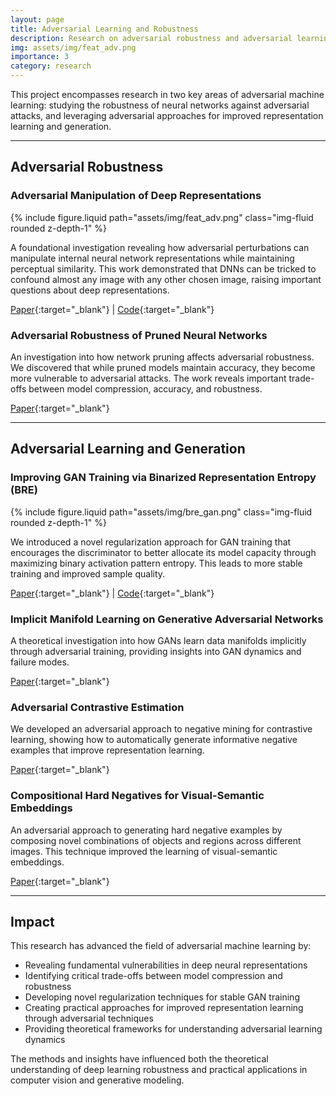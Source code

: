 ```yaml
---
layout: page
title: Adversarial Learning and Robustness
description: Research on adversarial robustness and adversarial learning approaches
img: assets/img/feat_adv.png
importance: 3
category: research
---
```


This project encompasses research in two key areas of adversarial machine learning: studying the robustness of neural networks against adversarial attacks, and leveraging adversarial approaches for improved representation learning and generation.

---

## Adversarial Robustness

### Adversarial Manipulation of Deep Representations
<div class="row mt-3">
    <div class="col-sm-6 mx-auto mt-3 mt-md-0">
        {% include figure.liquid path="assets/img/feat_adv.png" class="img-fluid rounded z-depth-1" %}
    </div>
</div>

A foundational investigation revealing how adversarial perturbations can manipulate internal neural network representations while maintaining perceptual similarity. This work demonstrated that DNNs can be tricked to confound almost any image with any other chosen image, raising important questions about deep representations.

[Paper](http://arxiv.org/abs/1511.05122){:target="_blank"} | 
[Code](https://github.com/fartashf/under_convnet){:target="_blank"}

### Adversarial Robustness of Pruned Neural Networks
An investigation into how network pruning affects adversarial robustness. We discovered that while pruned models maintain accuracy, they become more vulnerable to adversarial attacks. The work reveals important trade-offs between model compression, accuracy, and robustness.

[Paper](https://openreview.net/forum?id=SJGrAisIz){:target="_blank"}

---

## Adversarial Learning and Generation

### Improving GAN Training via Binarized Representation Entropy (BRE)
<div class="row mt-3">
    <div class="col-sm-6 mx-auto mt-3 mt-md-0">
        {% include figure.liquid path="assets/img/bre_gan.png" class="img-fluid rounded z-depth-1" %}
    </div>
</div>

We introduced a novel regularization approach for GAN training that encourages the discriminator to better allocate its model capacity through maximizing binary activation pattern entropy. This leads to more stable training and improved sample quality.

[Paper](https://openreview.net/forum?id=BkLhaGZRW){:target="_blank"} | 
[Code](https://github.com/BorealisAI/bre-gan){:target="_blank"}

### Implicit Manifold Learning on Generative Adversarial Networks
A theoretical investigation into how GANs learn data manifolds implicitly through adversarial training, providing insights into GAN dynamics and failure modes.

[Paper](https://arxiv.org/abs/1710.11260){:target="_blank"}

### Adversarial Contrastive Estimation
We developed an adversarial approach to negative mining for contrastive learning, showing how to automatically generate informative negative examples that improve representation learning.

[Paper](https://arxiv.org/abs/1805.03642){:target="_blank"}

### Compositional Hard Negatives for Visual-Semantic Embeddings
An adversarial approach to generating hard negative examples by composing novel combinations of objects and regions across different images. This technique improved the learning of visual-semantic embeddings.

[Paper](https://nips2018vigil.github.io/static/papers/accepted/20.pdf){:target="_blank"}

---

## Impact

This research has advanced the field of adversarial machine learning by:
- Revealing fundamental vulnerabilities in deep neural representations
- Identifying critical trade-offs between model compression and robustness
- Developing novel regularization techniques for stable GAN training
- Creating practical approaches for improved representation learning through adversarial techniques
- Providing theoretical frameworks for understanding adversarial learning dynamics

The methods and insights have influenced both the theoretical understanding of deep learning robustness and practical applications in computer vision and generative modeling. 